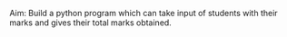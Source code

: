 Aim: Build a python program which can take input of students with their marks and gives their total marks obtained.